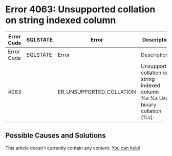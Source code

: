 
# Error 4063: Unsupported collation on string indexed column


| Error Code | SQLSTATE | Error | Description |
| --- | --- | --- | --- |
| Error Code | SQLSTATE | Error | Description |
| 4063 |  | ER_UNSUPPORTED_COLLATION | Unsupported collation on string indexed column %s.%s Use binary collation (%s). |




## Possible Causes and Solutions


This article doesn't currently contain any content. [You can help!](/kb/en/writing-and-editing-knowledge-base-articles/)

